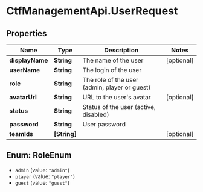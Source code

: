 # CtfManagementApi.UserRequest

## Properties
Name | Type | Description | Notes
------------ | ------------- | ------------- | -------------
**displayName** | **String** | The name of the user | [optional] 
**userName** | **String** | The login of the user | 
**role** | **String** | The role of the user (admin, player or guest) | 
**avatarUrl** | **String** | URL to the user&#x27;s avatar | [optional] 
**status** | **String** | Status of the user (active, disabled) | 
**password** | **String** | User password | 
**teamIds** | **[String]** |  | [optional] 

<a name="RoleEnum"></a>
## Enum: RoleEnum

* `admin` (value: `"admin"`)
* `player` (value: `"player"`)
* `guest` (value: `"guest"`)

